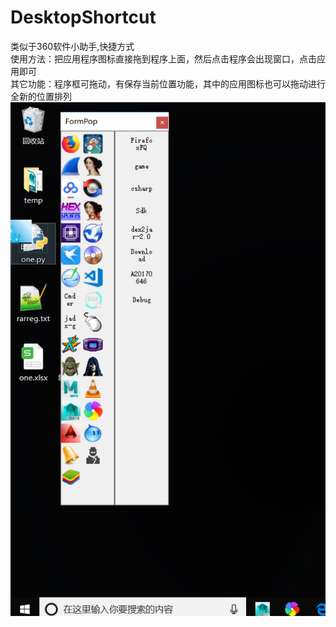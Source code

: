 # DesktopShortcut
类似于360软件小助手,快捷方式<br/>
使用方法：把应用程序图标直接拖到程序上面，然后点击程序会出现窗口，点击应用即可<br/>
其它功能：程序框可拖动，有保存当前位置功能，其中的应用图标也可以拖动进行全新的位置排列
![image](https://github.com/advx9600/DesktopShortcut/raw/master/readme.png)
